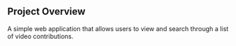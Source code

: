 ## Project Overview

A simple web application that allows users to view and search through a list of video contributions.
